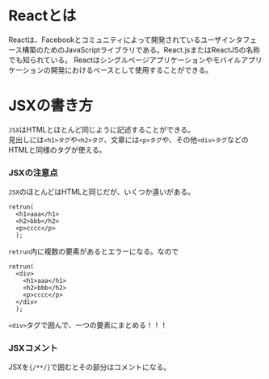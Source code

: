 # Reactとは
Reactは、Facebookとコミュニティによって開発されているユーザインタフェース構築のためのJavaScriptライブラリである。React.jsまたはReactJSの名称でも知られている。 Reactはシングルページアプリケーションやモバイルアプリケーションの開発におけるベースとして使用することができる。

# JSXの書き方
`JSX`はHTMLとほとんど同じように記述することができる。<br>
見出しには`<h1>タグ`や`<h2>タグ`、文章には`<p>タグ`や、その他`<div>タグ`などのHTMLと同様のタグが使える。
### JSXの注意点
`JSX`のほとんどはHTMLと同じだが、いくつか違いがある。
```
retrun(
  <h1>aaa</h1>
  <h2>bbb</h2>
  <p>cccc</p>
  );
```
`retrun`内に複数の要素があるとエラーになる。なので
```
retrun(
  <div>
    <h1>aaa</h1>
    <h2>bbb</h2>
    <p>cccc</p>
  </div>
  );
```
`<div>`タグで囲んで、一つの要素にまとめる！！！

### JSXコメント
JSXを`{/**/}`で囲むとその部分はコメントになる。
  
